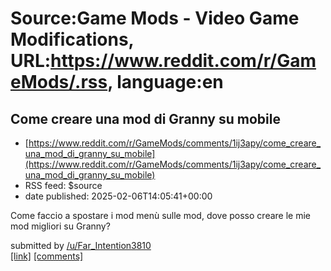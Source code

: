 # Source:Game Mods - Video Game Modifications, URL:https://www.reddit.com/r/GameMods/.rss, language:en

## Come creare una mod di Granny su mobile
 - [https://www.reddit.com/r/GameMods/comments/1ij3apy/come_creare_una_mod_di_granny_su_mobile](https://www.reddit.com/r/GameMods/comments/1ij3apy/come_creare_una_mod_di_granny_su_mobile)
 - RSS feed: $source
 - date published: 2025-02-06T14:05:41+00:00

<!-- SC_OFF --><div class="md"><p>Come faccio a spostare i mod menù sulle mod, dove posso creare le mie mod migliori su Granny?</p> </div><!-- SC_ON --> &#32; submitted by &#32; <a href="https://www.reddit.com/user/Far_Intention3810"> /u/Far_Intention3810 </a> <br/> <span><a href="https://www.reddit.com/r/GameMods/comments/1ij3apy/come_creare_una_mod_di_granny_su_mobile/">[link]</a></span> &#32; <span><a href="https://www.reddit.com/r/GameMods/comments/1ij3apy/come_creare_una_mod_di_granny_su_mobile/">[comments]</a></span>

